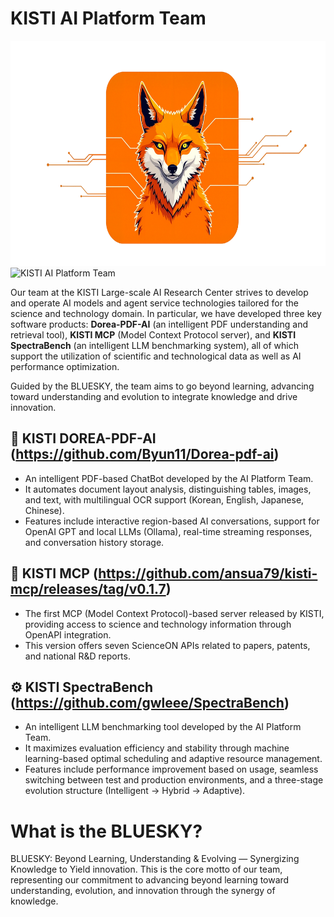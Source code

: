 # KISTI AI Platform Team

<img src="bluesky-logo-wide.png" alt="KISTI AI Platform Team" height=360 style="margin-right: 20px;">

<img src="Team_Photo_20205.JPG" alt="KISTI AI Platform Team" height=360 style="margin-right: 20px;">


Our team at the KISTI Large-scale AI Research Center strives to develop and operate AI models and agent service technologies tailored for the science and technology domain.
In particular, we have developed three key software products: **Dorea-PDF-AI** (an intelligent PDF understanding and retrieval tool), **KISTI MCP** (Model Context Protocol server), and **KISTI SpectraBench** (an intelligent LLM benchmarking system), all of which support the utilization of scientific and technological data as well as AI performance optimization.

Guided by the BLUESKY, the team aims to go beyond learning, advancing toward understanding and evolution to integrate knowledge and drive innovation.

## 📄 KISTI DOREA-PDF-AI (https://github.com/Byun11/Dorea-pdf-ai)
- An intelligent PDF-based ChatBot developed by the AI Platform Team.
- It automates document layout analysis, distinguishing tables, images, and text, with multilingual OCR support (Korean, English, Japanese, Chinese).
- Features include interactive region-based AI conversations, support for OpenAI GPT and local LLMs (Ollama), real-time streaming responses, and conversation history storage.

## 📡 KISTI MCP (https://github.com/ansua79/kisti-mcp/releases/tag/v0.1.7)
- The first MCP (Model Context Protocol)-based server released by KISTI, providing access to science and technology information through OpenAPI integration.
- This version offers seven ScienceON APIs related to papers, patents, and national R&D reports.

## ⚙️ KISTI SpectraBench (https://github.com/gwleee/SpectraBench)
- An intelligent LLM benchmarking tool developed by the AI Platform Team.
- It maximizes evaluation efficiency and stability through machine learning-based optimal scheduling and adaptive resource management.
- Features include performance improvement based on usage, seamless switching between test and production environments, and a three-stage evolution structure (Intelligent → Hybrid → Adaptive).

# What is the BLUESKY?
BLUESKY: Beyond Learning, Understanding & Evolving — Synergizing Knowledge to Yield innovation.
This is the core motto of our team, representing our commitment to advancing beyond learning toward understanding, evolution, and innovation through the synergy of knowledge.


